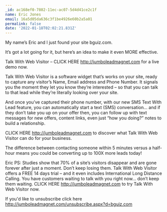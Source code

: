 ```yaml
---
_id: ac168ef0-7802-11ec-ac07-5d4d41ce2c1f
name: Eric Jones
email: 16a5d05da636c3f1be4926e60b2a5a01
permalink: false
date: '2022-01-18T02:02:21.831Z'
---
```

My name’s Eric and I just found your site bguiz.com.

It’s got a lot going for it, but here’s an idea to make it even MORE effective.

Talk With Web Visitor – CLICK HERE http://jumboleadmagnet.com for a live demo now.

Talk With Web Visitor is a software widget that’s works on your site, ready to capture any visitor’s Name, Email address and Phone Number.  It signals you the moment they let you know they’re interested – so that you can talk to that lead while they’re literally looking over your site.

And once you’ve captured their phone number, with our new SMS Text With Lead feature, you can automatically start a text (SMS) conversation… and if they don’t take you up on your offer then, you can follow up with text messages for new offers, content links, even just “how you doing?” notes to build a relationship.

CLICK HERE http://jumboleadmagnet.com to discover what Talk With Web Visitor can do for your business.

The difference between contacting someone within 5 minutes versus a half-hour means you could be converting up to 100X more leads today!

Eric
PS: Studies show that 70% of a site’s visitors disappear and are gone forever after just a moment. Don’t keep losing them. 
Talk With Web Visitor offers a FREE 14 days trial – and it even includes International Long Distance Calling. 
You have customers waiting to talk with you right now… don’t keep them waiting. 
CLICK HERE http://jumboleadmagnet.com to try Talk With Web Visitor now.

If you'd like to unsubscribe click here http://jumboleadmagnet.com/unsubscribe.aspx?d=bguiz.com
